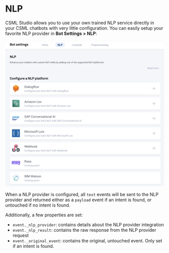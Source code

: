 # NLP

CSML Studio allows you to use your own trained NLP service directly in your CSML chatbots with very little configuration. You can easily setup your favorite NLP provider in **Bot Settings &gt; NLP**:

![](../../.gitbook/assets/image%20%2827%29.png)

When a NLP provider is configured, all `text` events will be sent to the NLP provider and returned either as a `payload` event if an intent is found, or untouched if no intent is found.

Additionally, a few properties are set:

* `event._nlp_provider`: contains details about the NLP provider integration
* `event._nlp_result`: contains the raw response from the NLP provider request
* `event._original_event`: contains the original, untouched event. Only set if an intent is found.

